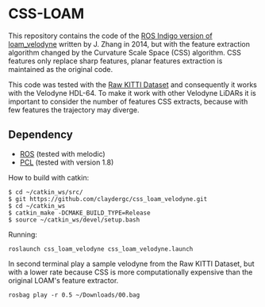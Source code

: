 # CSS-LOAM

This repository contains the code of the [ROS Indigo version of loam_velodyne](http://docs.ros.org/indigo/api/loam_velodyne/html/files.html) written by J. Zhang in 2014, but with the feature extraction algorithm changed by the Curvature Scale Space (CSS) algorithm. CSS features only replace sharp features, planar features extraction is maintained as the original code.

This code was tested with the [Raw KITTI Dataset](http://www.cvlibs.net/datasets/kitti/raw_data.php) and consequently it works with the Velodyne HDL-64. To make it work with other Velodyne LiDARs it is important to consider the number of features CSS extracts, because with few features the trajectory may diverge.

## Dependency

- [ROS](http://wiki.ros.org/ROS/Installation) (tested with melodic)
- [PCL](https://github.com/PointCloudLibrary/pcl) (tested with version 1.8)

How to build with catkin:

```
$ cd ~/catkin_ws/src/
$ git https://github.com/claydergc/css_loam_velodyne.git
$ cd ~/catkin_ws
$ catkin_make -DCMAKE_BUILD_TYPE=Release 
$ source ~/catkin_ws/devel/setup.bash
```

Running:
```
roslaunch css_loam_velodyne css_loam_velodyne.launch
```

In second terminal play a sample velodyne from the Raw KITTI Dataset, but with a lower rate because CSS is more computationally expensive than the original LOAM's feature extractor.
```
rosbag play -r 0.5 ~/Downloads/00.bag 
```

